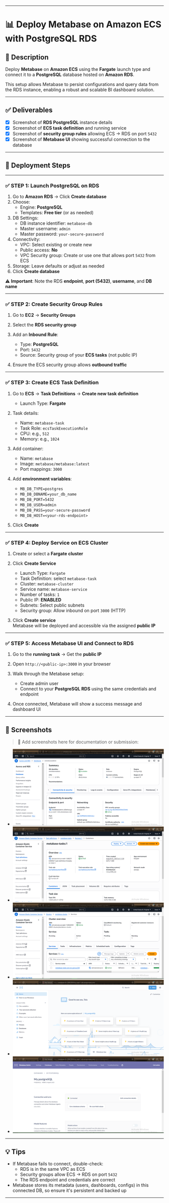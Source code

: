 
---
# 📊 Deploy Metabase on Amazon ECS with PostgreSQL RDS

## 📝 Description

Deploy **Metabase** on **Amazon ECS** using the **Fargate** launch type and connect it to a **PostgreSQL** database hosted on **Amazon RDS**.

This setup allows Metabase to persist configurations and query data from the RDS instance, enabling a robust and scalable BI dashboard solution.

---

## ✅ Deliverables

- [x] Screenshot of **RDS PostgreSQL** instance details  
- [x] Screenshot of **ECS task definition** and running service  
- [x] Screenshot of **security group rules** allowing ECS → RDS on port `5432`  
- [x] Screenshot of **Metabase UI** showing successful connection to the database  

---

## 🚀 Deployment Steps

---

### ✅ STEP 1: Launch PostgreSQL on RDS

1. Go to **Amazon RDS** → Click **Create database**
2. Choose:
   - Engine: **PostgreSQL**
   - Templates: **Free tier** (or as needed)
3. DB Settings:
   - DB instance identifier: `metabase-db`
   - Master username: `admin`
   - Master password: `your-secure-password`
4. Connectivity:
   - VPC: Select existing or create new
   - Public access: **No**
   - VPC Security group: Create or use one that allows port `5432` from ECS
5. Storage: Leave defaults or adjust as needed
6. Click **Create database**

⚠️ **Important**: Note the RDS **endpoint**, **port (5432)**, **username**, and **DB name**

---

### ✅ STEP 2: Create Security Group Rules

1. Go to **EC2** → **Security Groups**
2. Select the **RDS security group**
3. Add an **Inbound Rule**:
   - Type: **PostgreSQL**
   - Port: `5432`
   - Source: Security group of your **ECS tasks** (not public IP)

4. Ensure the ECS security group allows **outbound traffic**

---

### ✅ STEP 3: Create ECS Task Definition

1. Go to **ECS** → **Task Definitions** → **Create new task definition**
   - Launch Type: **Fargate**
2. Task details:
   - Name: `metabase-task`
   - Task Role: `ecsTaskExecutionRole`
   - CPU: e.g., `512`
   - Memory: e.g., `1024`

3. Add container:
   - Name: `metabase`
   - Image: `metabase/metabase:latest`
   - Port mappings: `3000`

4. Add **environment variables**:
   - `MB_DB_TYPE=postgres`
   - `MB_DB_DBNAME=your_db_name`
   - `MB_DB_PORT=5432`
   - `MB_DB_USER=admin`
   - `MB_DB_PASS=your-secure-password`
   - `MB_DB_HOST=<your-rds-endpoint>`

5. Click **Create**

---

### ✅ STEP 4: Deploy Service on ECS Cluster

1. Create or select a **Fargate cluster**
2. Click **Create Service**
   - Launch Type: `Fargate`
   - Task Definition: select `metabase-task`
   - Cluster: `metabase-cluster`
   - Service name: `metabase-service`
   - Number of tasks: `1`
   - Public IP: **ENABLED**
   - Subnets: Select public subnets
   - Security group: Allow inbound on port `3000` (HTTP)

3. Click **Create service**  
   Metabase will be deployed and accessible via the assigned **public IP**

---

### ✅ STEP 5: Access Metabase UI and Connect to RDS

1. Go to the **running task** → Get the **public IP**
2. Open `http://<public-ip>:3000` in your browser
3. Walk through the Metabase setup:
   - Create admin user
   - Connect to your **PostgreSQL RDS** using the same credentials and endpoint

4. Once connected, Metabase will show a success message and dashboard UI

---

## 📸 Screenshots

> 📁 Add screenshots here for documentation or submission:

- ![RDS PostgreSQL Instance Details](rds-instance.PNG)
- ![ECS Task Definition](task%20definition.PNG)
- ![ECS Cluster and Running Service](ecs%20cluster-running%20service.PNG)
- ![Metabase Homepage](metabase%20homepage.PNG)
- ![Metabase Connected to RDS Successfully](successful%20metabase-postgrSQL%20connection.PNG)

---

## 💡 Tips

- If Metabase fails to connect, double-check:
  - RDS is in the same VPC as ECS
  - Security groups allow ECS → RDS on port `5432`
  - The RDS endpoint and credentials are correct
- Metabase stores its metadata (users, dashboards, configs) in this connected DB, so ensure it's persistent and backed up

---
